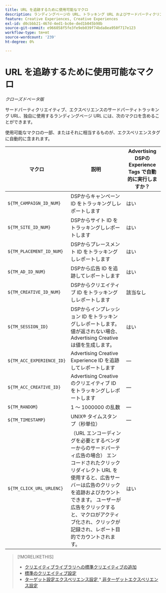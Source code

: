 ```yaml
---
title: URL を追跡するために使用可能なマクロ
description: ランディングページの URL、トラッキング URL およびサードパーティクリエイティブに追加できるマクロを参照します。
feature: Creative Experiences, Creative Experiences
exl-id: d0cbbb21-467d-4ed1-bc6e-ded1b045b98b
source-git-commit: e966058f5fe3fe9eb039f74bda8ea950f717e123
workflow-type: tm+mt
source-wordcount: '239'
ht-degree: 0%

---
```


# URL を追跡するために使用可能なマクロ

*クローズドベータ版*

<!-- More feature metadata???  -->

サードパーティクリエイティブ、エクスペリエンスのサードパーティトラッキング URL、独自に使用するランディングページ URL には、次のマクロを含めることができます。

使用可能なマクロの一部、またはそれに相当するものが、エクスペリエンスタグに自動的に含まれます。

<!-- Later: 

| Macro | Description | Automatically in experience tags for Advertising DSP? | Automatically in experience tags for [!DNL Google Campaign Manager 360]? |
| --- | --- | --- | --- |
| `${TM_CAMPAIGN_ID_NUM}` | Tracks and reports the campaign ID from the DSP | Yes | No, but tags include the equivalent [!DNL Google Campaign Manager 360] macro `%ebuy!` |
| `${TM_SITE_ID_NUM}` | Tracks and reports the site ID from the DSP | Yes | No, but tags include the equivalent [!DNL Google Campaign Manager 360] macro `%esid!` |
| `${TM_PLACEMENT_ID_NUM}` | Tracks and reports the placement ID from the DSP | Yes | No, but tags include the equivalent [!DNL Google Campaign Manager 360] macro `%epid!` |
| `${TM_AD_ID_NUM}` | Tracks and reports the ad ID from the DSP | Yes | No, but tags include the equivalent [!DNL Google Campaign Manager 360] macro `%eaid!` |
| `${TM_CREATIVE_ID_NUM}` | Tracks and reports the creative ID from the DSP | N/A | No, but tags include the equivalent [!DNL Google Campaign Manager 360] macro `%ecid!` |
| `${TM_SESSION_ID}` | Tracks and reports the impression ID from the DSP. If a value isn't returned, Advertising Creative generates one. | Yes | &mdash; |
| `${TM_ACC_EXPERIENCE_ID}` | Tracks and reports the Advertising Creative experience ID | &mdash; | &mdash; |
| `${TM_ACC_CREATIVE_ID}` | Tracks and reports the Advertising Creative creative ID | &mdash; | &mdash; |
| `${TM_RANDOM}` | A random number between 1 and 1000000 | &mdash; | &mdash; |
| `${TM_TIMESTAMP}` | The Unix Timestamp (in seconds) | &mdash; | &mdash; |
| `${TM_CLICK_URL_URLENC}` | (For third-party ads from vendors who require URL encoding) The encoded click redirect URL, which enables ad servers to track and count ad clicks. When the ad is served and the user clicks on it, the macro is activated, and the click is recorded and counted for reporting purposes. | Yes | &mdash; |

-->

| マクロ | 説明 | Advertising DSPの Experience Tags で自動的に実行しますか？ |
| --- | --- | --- |
| `${TM_CAMPAIGN_ID_NUM}` | DSPからキャンペーン ID をトラッキングしレポートします | はい |
| `${TM_SITE_ID_NUM}` | DSPからサイト ID をトラッキングしレポートします | はい |
| `${TM_PLACEMENT_ID_NUM}` | DSPからプレースメント ID をトラッキングしレポートします | はい |
| `${TM_AD_ID_NUM}` | DSPから広告 ID を追跡してレポートします | はい |
| `${TM_CREATIVE_ID_NUM}` | DSPからクリエイティブ ID をトラッキングしレポートします | 該当なし |
| `${TM_SESSION_ID}` | DSPからインプレッション ID をトラッキングしレポートします。 値が返されない場合、Advertising Creativeは値を生成します。 | はい |
| `${TM_ACC_EXPERIENCE_ID}` | Advertising Creative Experience ID を追跡してレポートします | — |
| `${TM_ACC_CREATIVE_ID}` | Advertising Creativeのクリエイティブ ID をトラッキングしレポートします | — |
| `${TM_RANDOM}` | 1 ～ 1000000 の乱数 | — |
| `${TM_TIMESTAMP}` | UNIX® タイムスタンプ（秒単位） | — |
| `${TM_CLICK_URL_URLENC}` | （URL エンコーディングを必要とするベンダーからのサードパーティ広告の場合） エンコードされたクリックリダイレクト URL を使用すると、広告サーバーは広告のクリックを追跡およびカウントできます。 ユーザーが広告をクリックすると、マクロがアクティブ化され、クリックが記録され、レポート目的でカウントされます。 | はい |

>[!MORELIKETHIS]
>
>* [ クリエイティブライブラリへの標準クリエイティブの追加 ](/help/creative/creative-libraries/creative-add-standard.md#creative-add-third-party)
>* [ 標準のクリエイティブ設定 ](/help/creative/creative-libraries/creative-settings-standard.md#creative-settings-third-party)
>* [ ターゲット設定エクスペリエンス設定 ](/help/creative/experiences/experience-settings-targeting.md)
>*[ 非ターゲットエクスペリエンス設定 ](/help/creative/experiences/experience-settings-no-targeting.md)
